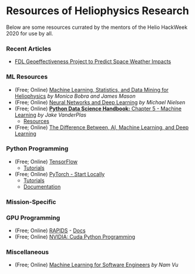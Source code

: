 # Resources of Heliophysics Research

Below are some resources currated by the mentors of the Helio HackWeek 2020 for use by all.

### Recent Articles

- [FDL Geoeffectiveness Project to Predict Space Weather Impacts](https://blogs.nvidia.com/blog/2020/08/04/nasa-geoeffectiveness/)

### ML Resources

- (Free; Online) [Machine Learning, Statistics, and Data Mining for Heliophysics](https://helioml.org/title) _by Monica Bobra and James Mason_
- (Free; Online) [Neural Networks and Deep Learning](http://neuralnetworksanddeeplearning.com) _by Michael Nielsen_
- (Free; Online) [__Python Data Science Handbook:__ Chapter 5 - Machine Learning](https://jakevdp.github.io/PythonDataScienceHandbook/05.00-machine-learning.html) _by Jake VanderPlas_
  - [Resources](https://jakevdp.github.io/PythonDataScienceHandbook/05.15-learning-more.html)
- (Free; Online) [The Difference Between, AI, Machine Learning, and Deep Learning](https://blogs.nvidia.com/blog/2016/07/29/whats-difference-artificial-intelligence-machine-learning-deep-learning-ai/)

### Python Programming

- (Free; Online) [TensorFlow](https://www.tensorflow.org/)
  - [Tutorials](https://www.tensorflow.org/tutorials)
- (Free; Online) [PyTorch - Start Locally](https://pytorch.org/get-started/locally/)
  - [Tutorials](https://pytorch.org/tutorials/)
  - [Documentation](https://pytorch.org/docs/stable/index.html)

### Mission-Specific

### GPU Programming

- (Free; Online) [RAPIDS](https://rapids.ai/start.html) - [Docs](https://docs.rapids.ai/)
- (Free; Online) [NVIDIA: Cuda Python Programming](https://developer.nvidia.com/how-to-cuda-python)

### Miscellaneous

- (Free; Online) [Machine Learning for Software Engineers](https://github.com/ZuzooVn/machine-learning-for-software-engineers) _by Nam Vu_
